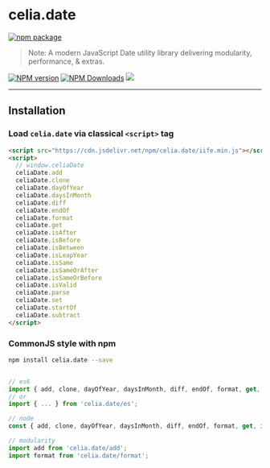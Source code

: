 # celia.date

[![npm package](https://nodei.co/npm/celia.date.png?downloads=true&downloadRank=true&stars=true)](https://www.npmjs.com/package/celia.date)

> Note:  A modern JavaScript Date utility library delivering modularity, performance, & extras.

[![NPM version](https://img.shields.io/npm/v/celia.date.svg?style=flat)](https://npmjs.org/package/celia.date)
[![NPM Downloads](https://img.shields.io/npm/dm/celia.date.svg?style=flat)](https://npmjs.org/package/celia.date)
[![](https://data.jsdelivr.com/v1/package/npm/celia.date/badge)](https://www.jsdelivr.com/package/npm/celia.date)

---

## Installation

### Load `celia.date` via classical `<script>` tag

```html
<script src="https://cdn.jsdelivr.net/npm/celia.date/iife.min.js"></script>
<script>
  // window.celiaDate
  celiaDate.add
  celiaDate.clone
  celiaDate.dayOfYear
  celiaDate.daysInMonth
  celiaDate.diff
  celiaDate.endOf
  celiaDate.format
  celiaDate.get
  celiaDate.isAfter
  celiaDate.isBefore
  celiaDate.isBetween
  celiaDate.isLeapYear
  celiaDate.isSame
  celiaDate.isSameOrAfter
  celiaDate.isSameOrBefore
  celiaDate.isValid
  celiaDate.parse
  celiaDate.set
  celiaDate.startOf
  celiaDate.subtract
</script>

```

### CommonJS style with npm

```bash
npm install celia.date --save
```

```javascript

// es6
import { add, clone, dayOfYear, daysInMonth, diff, endOf, format, get, isAfter, isBefore, isBetween, isLeapYear, isSame, isSameOrAfter, isSameOrBefore, isValid, parse, set, startOf, subtract } from 'celia.date';
// or
import { ... } from 'celia.date/es';

// node
const { add, clone, dayOfYear, daysInMonth, diff, endOf, format, get, isAfter, isBefore, isBetween, isLeapYear, isSame, isSameOrAfter, isSameOrBefore, isValid, parse, set, startOf, subtract } = require('celia.date');

// modularity
import add from 'celia.date/add';
import format from 'celia.date/format';

```

